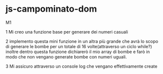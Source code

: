 # js-campominato-dom

M1

1 Mi creo una funzione base per generare dei numeri casuali

2 implemento questa mini funzione in un altra più grande che avrà lo scopo di generare le bombe per un totale di 16 volte(attraverso un ciclo while?) inoltre dentro questa funzione dichiarerò il mio array di bombe e farò in modo che non vengano generate bombe con numeri uguali.

3 Mi assicuro attraverso un console log che vengano effettivamente create
